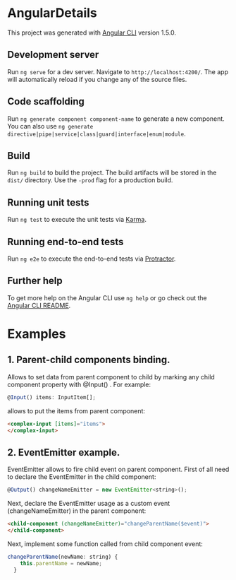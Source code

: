 # AngularDetails

This project was generated with [Angular CLI](https://github.com/angular/angular-cli) version 1.5.0.

## Development server

Run `ng serve` for a dev server. Navigate to `http://localhost:4200/`. The app will automatically reload if you change any of the source files.

## Code scaffolding

Run `ng generate component component-name` to generate a new component. You can also use `ng generate directive|pipe|service|class|guard|interface|enum|module`.

## Build

Run `ng build` to build the project. The build artifacts will be stored in the `dist/` directory. Use the `-prod` flag for a production build.

## Running unit tests

Run `ng test` to execute the unit tests via [Karma](https://karma-runner.github.io).

## Running end-to-end tests

Run `ng e2e` to execute the end-to-end tests via [Protractor](http://www.protractortest.org/).

## Further help

To get more help on the Angular CLI use `ng help` or go check out the [Angular CLI README](https://github.com/angular/angular-cli/blob/master/README.md).

# Examples

## 1. Parent-child components binding. 
Allows to set data from parent component to child by marking any child component property with @Input() . For example:

```typescript
@Input() items: InputItem[];
```

allows to put the items from parent component:

```html
<complex-input [items]="items">
</complex-input>
```

## 2. EventEmitter example.
EventEmitter allows to fire child event on parent component. First of all need to declare the EventEmitter in the child component:

```javascript
@Output() changeNameEmitter = new EventEmitter<string>();
```

Next, declare the EventEmitter usage as a custom event (changeNameEmitter) in the parent component:

```html
<child-component (changeNameEmitter)="changeParentName($event)">
</child-component>
```

Next, implement some function called from child component event:

```javascript
changeParentName(newName: string) {
    this.parentName = newName;
  }
```